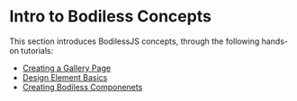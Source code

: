 # Intro to Bodiless Concepts

This section introduces BodilessJS concepts, through the following hands-on tutorials:

* [Creating a Gallery Page](./CreatingaGalleryPage.md)
* [Design Element Basics](./DesignElementBasics.md)
* [Creating Bodiless Componenets](CreatingBodilessComponents.md)
